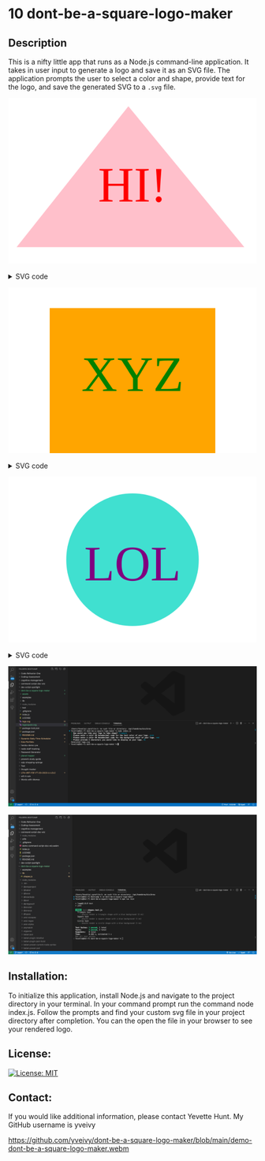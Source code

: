# 10 dont-be-a-square-logo-maker

## Description

This is a nifty little app that runs as a Node.js command-line application. It takes in user input to generate a logo and save it as an SVG file. The application prompts the user to select a color and shape, provide text for the logo, and save the generated SVG to a `.svg` file. 


![alt text](logotriangle.svg)

<details> 
<summary>SVG code</summary>

```
@sample.svg
<svg version="1.1" width="300" height="200" xmlns="http://www.w3.org/2000/svg">Triangle<polygon points="145,10 285,180 10,180" fill="pink"/><text x="150" y="125" font-size="60" text-anchor="middle" fill="red">HI!</text></svg>
@sample.svg
```

</details>

![alt text](logosquare.svg)

<details> 
<summary>SVG code</summary>

```
@sample.svg
<svg version="1.1" width="300" height="200" xmlns="http://www.w3.org/2000/svg">Square<rect x="50" y="25" width="200" height="200" fill="orange"/><text x="150" y="125" font-size="60" text-anchor="middle" fill="green">XYZ</text></svg>
@sample.svg
```

</details>

![alt text](logocircle.svg)

<details> 
<summary>SVG code</summary>

```
@sample.svg
<svg version="1.1" width="300" height="200" xmlns="http://www.w3.org/2000/svg">Circle<circle cx="150" cy="100" r="80" fill="turquoise"/><text x="150" y="125" font-size="60" text-anchor="middle" fill="purple">LOL</text></svg>
@sample.svg
```

</details>




![alt text](./assets/dont-be-a-square-logo-maker-screencapture.png)

![alt text](./assets/dont-be-a-square-logo-maker-test-screencapture.png)

## Installation:

To initialize this application, install Node.js and navigate to the project directory in your terminal. In your command prompt run the command node index.js. Follow the prompts and find your custom svg file in your project directory after completion. You can the open the file in your browser to see your rendered logo.

## License:

[![License: MIT](https://img.shields.io/badge/License-MIT-yellow.svg)](https://opensource.org/licenses/MIT)

## Contact:

If you would like additional information, please contact Yevette Hunt.
My GitHub username is yveivy

https://github.com/yveivy/dont-be-a-square-logo-maker/blob/main/demo-dont-be-a-square-logo-maker.webm